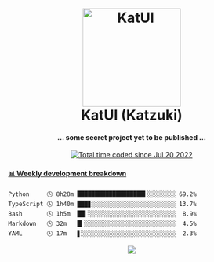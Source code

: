 <h1 align="center">
  <img src="https://kokecacao.me/static/img/katzuki.png" alt="KatUI" width="200">
  <br>KatUI (Katzuki)<br>
</h1>

<h4 align="center">... some secret project yet to be published ...</h4>

<p align="center">
  <a href="https://wakatime.com/@5d39136d-911d-4ceb-9dae-178d9dbef0cd"><img src="https://wakatime.com/badge/user/5d39136d-911d-4ceb-9dae-178d9dbef0cd.svg" alt="Total time coded since Jul 20 2022" /></a>
</p>

<!-- waka-box start -->
#### <a href="https://gist.github.com/5db7183a9e07f1193716cb2b94e5d0e1" target="_blank">📊 Weekly development breakdown</a>
```text
Python     🕓 8h28m ███████████████████▍░░░░░░░░ 69.2%
TypeScript 🕓 1h40m ███▊░░░░░░░░░░░░░░░░░░░░░░░░ 13.7%
Bash       🕓 1h5m  ██▍░░░░░░░░░░░░░░░░░░░░░░░░░  8.9%
Markdown   🕓 32m   █▎░░░░░░░░░░░░░░░░░░░░░░░░░░  4.5%
YAML       🕓 17m   ▋░░░░░░░░░░░░░░░░░░░░░░░░░░░  2.3%
```
<!-- Powered by https://github.com/YouEclipse/waka-box-go . -->
<!-- waka-box end -->

<p align="center">
  <img src="https://count.getloli.com/get/@:koke_cacao?theme=rule34">
</p>
